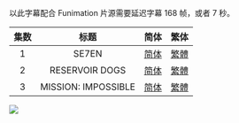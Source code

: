 以此字幕配合 Funimation 片源需要延迟字幕 168 帧，或者 7 秒。



| 集数 |         标题         |                             简体                             |                             繁体                             |
| :--: | :------------------: | :----------------------------------------------------------: | :----------------------------------------------------------: |
|  1   | SE7EN  | [简体](https://raw.githubusercontent.com/tastysugar/SweetSub/master/Akudama%20Drive/%5BSweetSub%5D%20Akudama%20Drive%20-%2001.chs.ass) | [繁體](https://raw.githubusercontent.com/tastysugar/SweetSub/master/Akudama%20Drive/%5BSweetSub%5D%20Akudama%20Drive%20-%2001.cht.ass) |
| 2 | RESERVOIR DOGS | [简体](https://raw.githubusercontent.com/tastysugar/SweetSub/master/Akudama%20Drive/%5BSweetSub%5D%20Akudama%20Drive%20-%2002.chs.ass) | [繁體](https://raw.githubusercontent.com/tastysugar/SweetSub/master/Akudama%20Drive/%5BSweetSub%5D%20Akudama%20Drive%20-%2002.cht.ass) |
| 3 | MISSION: IMPOSSIBLE  | [简体](https://raw.githubusercontent.com/tastysugar/SweetSub/master/Akudama%20Drive/%5BSweetSub%5D%20Akudama%20Drive%20-%2003.chs.ass) | [繁體](https://raw.githubusercontent.com/tastysugar/SweetSub/master/Akudama%20Drive/%5BSweetSub%5D%20Akudama%20Drive%20-%2003.cht.ass) |


![](https://i.loli.net/2020/10/14/EsPikfJGArOUT7p.png)